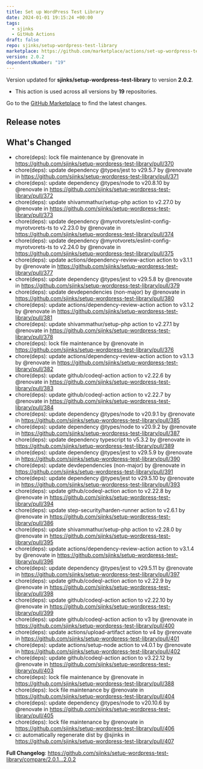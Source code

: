 ```yaml
---
title: Set up WordPress Test Library
date: 2024-01-01 19:15:24 +00:00
tags:
  - sjinks
  - GitHub Actions
draft: false
repo: sjinks/setup-wordpress-test-library
marketplace: https://github.com/marketplace/actions/set-up-wordpress-test-library
version: 2.0.2
dependentsNumber: "19"
---
```



Version updated for **sjinks/setup-wordpress-test-library** to version **2.0.2**.
- This action is used across all versions by **19** repositories.

Go to the [GitHub Marketplace](https://github.com/marketplace/actions/set-up-wordpress-test-library) to find the latest changes.

## Release notes

## What's Changed
* chore(deps): lock file maintenance by @renovate in https://github.com/sjinks/setup-wordpress-test-library/pull/370
* chore(deps): update dependency @types/jest to v29.5.7 by @renovate in https://github.com/sjinks/setup-wordpress-test-library/pull/371
* chore(deps): update dependency @types/node to v20.8.10 by @renovate in https://github.com/sjinks/setup-wordpress-test-library/pull/372
* chore(deps): update shivammathur/setup-php action to v2.27.0 by @renovate in https://github.com/sjinks/setup-wordpress-test-library/pull/373
* chore(deps): update dependency @myrotvorets/eslint-config-myrotvorets-ts to v2.23.0 by @renovate in https://github.com/sjinks/setup-wordpress-test-library/pull/374
* chore(deps): update dependency @myrotvorets/eslint-config-myrotvorets-ts to v2.24.0 by @renovate in https://github.com/sjinks/setup-wordpress-test-library/pull/375
* chore(deps): update actions/dependency-review-action action to v3.1.1 by @renovate in https://github.com/sjinks/setup-wordpress-test-library/pull/377
* chore(deps): update dependency @types/jest to v29.5.8 by @renovate in https://github.com/sjinks/setup-wordpress-test-library/pull/379
* chore(deps): update devdependencies (non-major) by @renovate in https://github.com/sjinks/setup-wordpress-test-library/pull/380
* chore(deps): update actions/dependency-review-action action to v3.1.2 by @renovate in https://github.com/sjinks/setup-wordpress-test-library/pull/381
* chore(deps): update shivammathur/setup-php action to v2.27.1 by @renovate in https://github.com/sjinks/setup-wordpress-test-library/pull/378
* chore(deps): lock file maintenance by @renovate in https://github.com/sjinks/setup-wordpress-test-library/pull/376
* chore(deps): update actions/dependency-review-action action to v3.1.3 by @renovate in https://github.com/sjinks/setup-wordpress-test-library/pull/382
* chore(deps): update github/codeql-action action to v2.22.6 by @renovate in https://github.com/sjinks/setup-wordpress-test-library/pull/383
* chore(deps): update github/codeql-action action to v2.22.7 by @renovate in https://github.com/sjinks/setup-wordpress-test-library/pull/384
* chore(deps): update dependency @types/node to v20.9.1 by @renovate in https://github.com/sjinks/setup-wordpress-test-library/pull/385
* chore(deps): update dependency @types/node to v20.9.2 by @renovate in https://github.com/sjinks/setup-wordpress-test-library/pull/387
* chore(deps): update dependency typescript to v5.3.2 by @renovate in https://github.com/sjinks/setup-wordpress-test-library/pull/389
* chore(deps): update dependency @types/jest to v29.5.9 by @renovate in https://github.com/sjinks/setup-wordpress-test-library/pull/390
* chore(deps): update devdependencies (non-major) by @renovate in https://github.com/sjinks/setup-wordpress-test-library/pull/391
* chore(deps): update dependency @types/jest to v29.5.10 by @renovate in https://github.com/sjinks/setup-wordpress-test-library/pull/393
* chore(deps): update github/codeql-action action to v2.22.8 by @renovate in https://github.com/sjinks/setup-wordpress-test-library/pull/394
* chore(deps): update step-security/harden-runner action to v2.6.1 by @renovate in https://github.com/sjinks/setup-wordpress-test-library/pull/386
* chore(deps): update shivammathur/setup-php action to v2.28.0 by @renovate in https://github.com/sjinks/setup-wordpress-test-library/pull/395
* chore(deps): update actions/dependency-review-action action to v3.1.4 by @renovate in https://github.com/sjinks/setup-wordpress-test-library/pull/396
* chore(deps): update dependency @types/jest to v29.5.11 by @renovate in https://github.com/sjinks/setup-wordpress-test-library/pull/397
* chore(deps): update github/codeql-action action to v2.22.9 by @renovate in https://github.com/sjinks/setup-wordpress-test-library/pull/398
* chore(deps): update github/codeql-action action to v2.22.10 by @renovate in https://github.com/sjinks/setup-wordpress-test-library/pull/399
* chore(deps): update github/codeql-action action to v3 by @renovate in https://github.com/sjinks/setup-wordpress-test-library/pull/400
* chore(deps): update actions/upload-artifact action to v4 by @renovate in https://github.com/sjinks/setup-wordpress-test-library/pull/401
* chore(deps): update actions/setup-node action to v4.0.1 by @renovate in https://github.com/sjinks/setup-wordpress-test-library/pull/402
* chore(deps): update github/codeql-action action to v3.22.12 by @renovate in https://github.com/sjinks/setup-wordpress-test-library/pull/403
* chore(deps): lock file maintenance by @renovate in https://github.com/sjinks/setup-wordpress-test-library/pull/388
* chore(deps): lock file maintenance by @renovate in https://github.com/sjinks/setup-wordpress-test-library/pull/404
* chore(deps): update dependency @types/node to v20.10.6 by @renovate in https://github.com/sjinks/setup-wordpress-test-library/pull/405
* chore(deps): lock file maintenance by @renovate in https://github.com/sjinks/setup-wordpress-test-library/pull/406
* ci: automatically regenerate dist by @sjinks in https://github.com/sjinks/setup-wordpress-test-library/pull/407


**Full Changelog**: https://github.com/sjinks/setup-wordpress-test-library/compare/2.0.1...2.0.2
